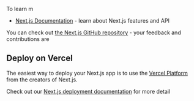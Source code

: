 
To learn m
- [Next.js Documentation](https://nextjs.org/docs) - learn about Next.js features and API
  
You can check out [the Next.js GitHub repository](https://github.com/vercel/next.js/) - your feedback and contributions are 
## Deploy on Vercel
The easiest way to deploy your Next.js app is to use the [Vercel Platform](https://vercel.com/new?utm_medium=default-template&filter=next.js&utm_source=create-next-app&utm_campaign=create-next-app-readme) from the creators of Next.js.

Check out our [Next.js deployment documentation](https://nextjs.org/docs/deployment) for more detail
